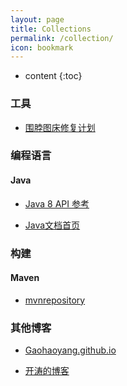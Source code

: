 ```yaml
---
layout: page
title: Collections
permalink: /collection/
icon: bookmark
---
```


* content
{:toc}

### 工具

- [围脖图床修复计划](http://weibotuchuang.sinaapp.com/)


### 编程语言

#### Java

- [Java 8 API 参考](http://docs.oracle.com/javase/8/docs/api/index.html)

- [Java文档首页](http://docs.oracle.com/javase/8/)

### 构建

#### Maven

- [mvnrepository](http://mvnrepository.com/)

### 其他博客

- [Gaohaoyang.github.io](https://gaohaoyang.github.io/)

- [开涛的博客](http://jinnianshilongnian.iteye.com/)